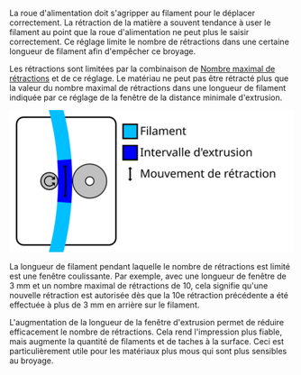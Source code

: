 La roue d'alimentation doit s'agripper au filament pour le déplacer correctement. La rétraction de la matière a souvent tendance à user le filament au point que la roue d'alimentation ne peut plus le saisir correctement. Ce réglage limite le nombre de rétractions dans une certaine longueur de filament afin d'empêcher ce broyage.

Les rétractions sont limitées par la combinaison de [Nombre maximal de rétractions](./retraction_count_max.md) et de ce réglage. Le matériau ne peut pas être rétracté plus que la valeur du nombre maximal de rétractions dans une longueur de filament indiquée par ce réglage de la fenêtre de la distance minimale d'extrusion.

![Une certaine longueur de filament le long de laquelle le nombre de rétractions est limité](../images/retraction_count_max_fr.svg)

La longueur de filament pendant laquelle le nombre de rétractions est limité est une fenêtre coulissante. Par exemple, avec une longueur de fenêtre de 3 mm et un nombre maximal de rétractions de 10, cela signifie qu'une nouvelle rétraction est autorisée dès que la 10e rétraction précédente a été effectuée à plus de 3 mm en arrière sur le filament.

L'augmentation de la longueur de la fenêtre d'extrusion permet de réduire efficacement le nombre de rétractions. Cela rend l'impression plus fiable, mais augmente la quantité de filaments et de taches à la surface. Ceci est particulièrement utile pour les matériaux plus mous qui sont plus sensibles au broyage.
